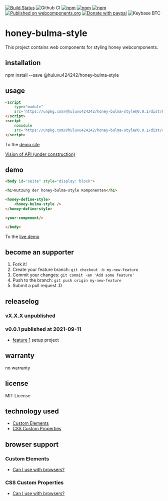 [![Build Status](https://app.travis-ci.com/Huluvu424242/honey-bulma-style.svg?branch=master)](https://app.travis-ci.com/Huluvu424242/honey-bulma-style)
![Github CI](https://github.com/Huluvu424242/honey-bulma-style/workflows/Github%20CI/badge.svg)
[![npm](https://img.shields.io/npm/v/@huluvu424242/honey-bulma-style.svg)](https://www.npmjs.com/package/@huluvu424242/honey-bulma-style)
[![npm](https://img.shields.io/npm/dy/@huluvu424242/honey-bulma-style.svg)](https://www.npmjs.com/package/@huluvu424242/honey-bulma-style)
[![npm](https://img.shields.io/npm/dm/@huluvu424242/honey-bulma-style.svg)](https://www.npmjs.com/package/@huluvu424242/honey-bulma-style)
[![Published on webcomponents.org](https://img.shields.io/badge/webcomponents.org-published-blue.svg)](https://www.webcomponents.org/element/@huluvu424242/honey-bulma-style)
[![Donate with paypal](https://img.shields.io/badge/paypal-donate-yellow.svg)](https://paypal.me/huluvu424242)
![Keybase BTC](https://img.shields.io/keybase/btc/huluvu424242)
# honey-bulma-style 
This project contains web components for styling honey webcomponents. 

## installation

npm install --save @huluvu424242/honey-bulma-style

## usage

```html
<script 
    type="module" 
    src='https://unpkg.com/@huluvu424242/honey-bulma-style@0.0.1/dist/honey-bulma-style/honey-bulma-style.esm.js'>
</script>
<script 
    nomodule 
    src='https://unpkg.com/@huluvu424242/honey-bulma-style@0.0.1/dist/cjs/honey-bulma-style.cjs.js'>
</script>
```
To the [demo site](https://huluvu424242.github.io/honey-bulma-style/index.html)

[Vision of API (under construction)](src/components/honey-bulma-style/readme.md)

## demo

<!--
```
<custom-element-demo>
  <template>
    <link rel="import" href="docs/index.html">
    <next-code-block></next-code-block>
  </template>
</custom-element-demo>
```
-->
```html
<body id="seite" style="display: block">

<h1>Nutzung der honey-bulma-style Komponenten</h1>

<honey-define-style>
    <honey-bulma-style />
</honey-define-style>

<your-component/>

</body>
```
To the [live demo](https://huluvu424242.github.io/honey-bulma-style/index.html)

## become an supporter

1. Fork it!
2. Create your feature branch: `git checkout -b my-new-feature`
3. Commit your changes: `git commit -am 'Add some feature'`
4. Push to the branch: `git push origin my-new-feature`
5. Submit a pull request :D

## releaselog

### vX.X.X unpublished

### v0.0.1 published at 2021-09-11

* [feature 1](https://github.com/Huluvu424242/honey-bulma-style/projects/1#card-68570697) setup project

## warranty

no warranty

## license

MIT License

## technology used

* [Custom Elements](https://developer.mozilla.org/en-US/docs/Web/API/Window/customElements)
* [CSS Custom Properties](https://developer.mozilla.org/en-US/docs/Web/CSS/Using_CSS_custom_properties)


## browser support

### Custom Elements

* [Can I use with browsers?](https://caniuse.com/#feat=mdn-api_window_customelements)

### CSS Custom Properties

* [Can I use with browsers?](https://caniuse.com/#search=css%20custom%20properties)

